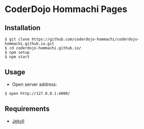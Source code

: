 # CoderDojo Hommachi Pages

## Installation

```
$ git clone https://github.com/coderdojo-hommachi/coderdojo-hommachi.github.io.git
$ cd coderdojo-hommachi.github.io/
$ npm setup
$ npm start
```

## Usage

* Open server address:

```
$ open http://127.0.0.1:4000/
```

## Requirements

* [Jekyll](https://jekyllrb.com/)

